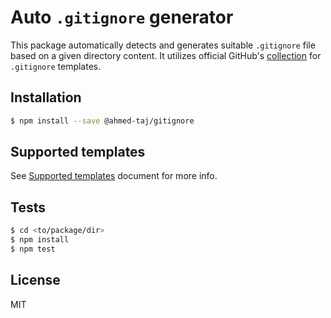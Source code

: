 # Auto `.gitignore` generator

This package automatically detects and generates suitable `.gitignore` file based on a given directory content. It utilizes official GitHub's [collection] for `.gitignore` templates.

[collection]: https://github.com/github/gitignore

## Installation

```sh
$ npm install --save @ahmed-taj/gitignore
```

## Supported templates

See [Supported templates] document for more info.

[Supported templates]: ./SUPPORTED_TEMPLATES.md

## Tests

```sh
$ cd <to/package/dir>
$ npm install
$ npm test
```

## License

MIT
